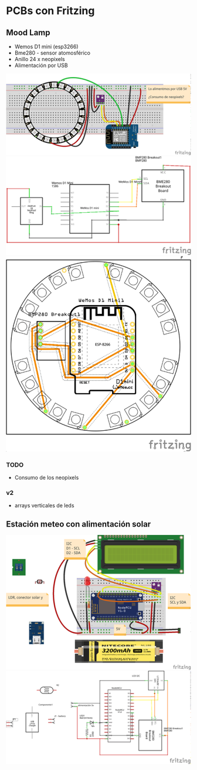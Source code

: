 # PCBs con Fritzing 


## Mood Lamp

* Wemos D1 mini (esp3266)
* Bme280 - sensor atomosférico
* Anillo 24 x neopixels 
* Alimentación por USB


![](./images/Mood-lamp_bb.png)
![](./images/Mood-lamp_esquematico.png)
![](./images/Mood-lamp_pcb.png)


### TODO

* Consumo de los neopixels


### v2
* arrays verticales de leds

## Estación meteo con alimentación solar


![](./images/PCB-LCD_BME280_bb.png)
![](./images/PCB-LCD_BME280_esquematico.png)
